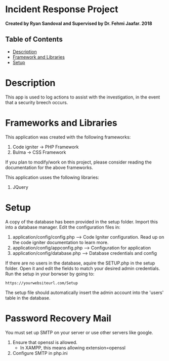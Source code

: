 # Incident Response Project


**Created by Ryan Sandoval and Supervised by Dr. Fehmi Jaafar. 2018**

## Table of Contents

- [Description](#description)
- [Framework and Libraries](#frameworks-and-libraries)
- [Setup](#setup)

Description
==========
This app is used to log actions to assist with the investigation, in the event that a security breech occurs.


Frameworks and Libraries
========================

This application was created with the following frameworks:
1. Code igniter -> PHP Framework
2. Bulma -> CSS Framework

If you plan to modify/work on this project, please consider reading the documentation for the above frameworks.

This application usses the following libraries:
1. JQuery

Setup
=====
A copy of the database has been provided in the setup folder. Import this into a database manager.
Edit the configuration files in:
1. application/config/config.php	--> Code Igniter configuration. Read up on the code igniter documentation to learn more.
2. application/config/appconfig.php --> Configuration for application
3. application/config/database.php --> Database credentials and config

If there are no users in the database, aquire the SETUP.php in the setup folder. Open it and edit the fields to match your desired admin credentials. Run the setup in your borwser by going to:

`https://yourwebsiteurl.com/Setup`

The setup file should automatically insert the admin account into the 'users' table in the database.

Password Recovery Mail
======================

You must set up SMTP on your server or use other servers like google.
1. Ensure that openssl is allowed.
   - In XAMPP, this means allowing extension=openssl
2. Configure SMTP in php.ini